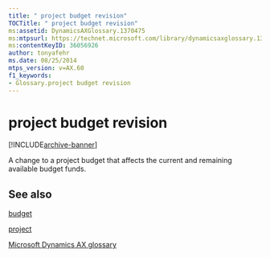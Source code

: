 ```yaml
---
title: " project budget revision"
TOCTitle: " project budget revision"
ms:assetid: DynamicsAXGlossary.1370475
ms:mtpsurl: https://technet.microsoft.com/library/dynamicsaxglossary.1370475(v=AX.60)
ms:contentKeyID: 36056926
author: tonyafehr
ms.date: 08/25/2014
mtps_version: v=AX.60
f1_keywords:
- Glossary.project budget revision
---
```


# project budget revision


[!INCLUDE[archive-banner](includes/archive-banner.md)]

A change to a project budget that affects the current and remaining available budget funds.

## See also

[budget](budget.md)

[project](project.md)

[Microsoft Dynamics AX glossary](glossary/microsoft-dynamics-ax-glossary.md)

  


